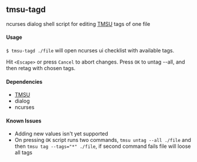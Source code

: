 ## tmsu-tagd
ncurses dialog shell script for editing [TMSU](https://github.com/oniony/TMSU) tags of one file

#### Usage
`$ tmsu-tagd ./file` will open ncurses ui checklist with available tags.

Hit `<Escape>` or press `Cancel` to abort changes. Press `OK` to untag --all, and then retag with chosen tags.

#### Dependencies
  - [TMSU](https://github.com/oniony/TMSU)
  - dialog
  - ncurses

#### Known Issues
  - Adding new values isn't yet supported
  - On pressing `OK` script runs two commands, `tmsu untag --all ./file` and then `tmsu tag --tags="*" ./file`, if second command fails file will loose all tags

